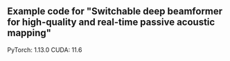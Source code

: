 ## Example code for "Switchable deep beamformer for high-quality and real-time passive acoustic mapping"
PyTorch: 1.13.0
CUDA: 11.6
